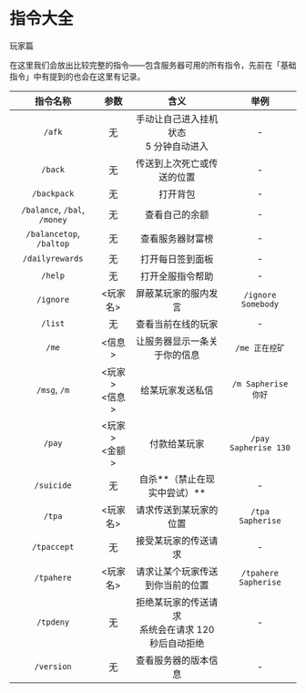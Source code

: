 # 指令大全
<span class="subtitle">玩家篇

在这里我们会放出比较完整的指令——包含服务器可用的所有指令，先前在「基础指令」中有提到的也会在这里有记录。

|指令名称|参数|含义|举例|
|:-:|:-:|:-:|:-:|
|`/afk`|无|手动让自己进入挂机状态<br>5 分钟自动进入|-|
|`/back`|无|传送到上次死亡或传送的位置|-|
|`/backpack`|无|打开背包|-|
|`/balance`, `/bal`, `/money`|无|查看自己的余额|-|
|`/balancetop`, `/baltop`|无|查看服务器财富榜|-|
|`/dailyrewards`|无|打开每日签到面板|-|
|`/help`|无|打开全服指令帮助|-|
|`/ignore`|<玩家名>|屏蔽某玩家的服内发言|`/ignore Somebody`|
|`/list`|无|查看当前在线的玩家|-|
|`/me`|<信息>|让服务器显示一条关于你的信息|`/me 正在挖矿`|
|`/msg`, `/m`|<玩家><br><信息>|给某玩家发送私信|`/m Sapherise 你好`|
|`/pay`|<玩家><br><金额>|付款给某玩家|`/pay Sapherise 130`|
|`/suicide`|无|自杀**（禁止在现实中尝试）**|-|
|`/tpa`|<玩家名>|请求传送到某玩家的位置|`/tpa Sapherise`|
|`/tpaccept`|无|接受某玩家的传送请求|-|
|`/tpahere`|<玩家名>|请求让某个玩家传送到你当前的位置|`/tpahere Sapherise`|
|`/tpdeny`|无|拒绝某玩家的传送请求<br>系统会在请求 120 秒后自动拒绝|-|
|`/version`|无|查看服务器的版本信息|-|
